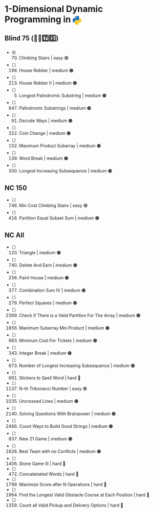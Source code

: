 # 1-Dimensional Dynamic Programming in <img src="../../assets/pythonLogo.png" alt="Python logo" style="height: 1em; vertical-align: sub;">


## Blind 75 (🧑‍🦯7️⃣5️⃣)
- [x] 70. Climbing Stairs | easy 🟢 
- [ ] 198. House Robber | medium 🟠
- [ ] 213. House Robber II | medium 🟠
- [ ] 5. Longest Palindromic Substring | medium 🟠
- [ ] 647. Palindromic Substrings | medium 🟠
- [ ] 91. Decode Ways | medium 🟠
- [ ] 322. Coin Change | medium 🟠
- [ ] 152. Maximum Product Subarray | medium 🟠
- [ ] 139. Word Break | medium 🟠
- [ ] 300. Longest Increasing Subsequence | medium 🟠

## NC 150
- [ ] 746. Min Cost Climbing Stairs | easy 🟢
- [ ] 416. Partition Equal Subset Sum | medium 🟠

## NC All
- [ ] 120. Triangle | medium 🟠
- [ ] 740. Delete And Earn | medium 🟠
- [ ] 256. Paint House | medium 🟠
- [ ] 377. Combination Sum IV | medium 🟠
- [ ] 279. Perfect Squares | medium 🟠
- [ ] 2369. Check if There is a Valid Partition For The Array | medium 🟠
- [ ] 1856. Maximum Subarray Min Product | medium 🟠
- [ ] 983. Minimum Cost For Tickets | medium 🟠
- [ ] 343. Integer Break | medium 🟠
- [ ] 673. Number of Longest Increasing Subsequence | medium 🟠
- [ ] 691. Stickers to Spell Word | hard 🔴
- [ ] 1137. N-th Tribonacci Number | easy 🟢
- [ ] 1035. Uncrossed Lines | medium 🟠
- [ ] 2140. Solving Questions With Brainpower | medium 🟠
- [ ] 2466. Count Ways to Build Good Strings | medium 🟠
- [ ] 837. New 21 Game | medium 🟠
- [ ] 1626. Best Team with no Conflicts | medium 🟠
- [ ] 1406. Stone Game III | hard 🔴
- [ ] 472. Concatenated Words | hard 🔴
- [ ] 1799. Maximize Score after N Operations | hard 🔴
- [ ] 1964. Find the Longest Valid Obstacle Course at Each Position | hard 🔴
- [ ] 1359. Count all Valid Pickup and Delivery Options | hard 🔴